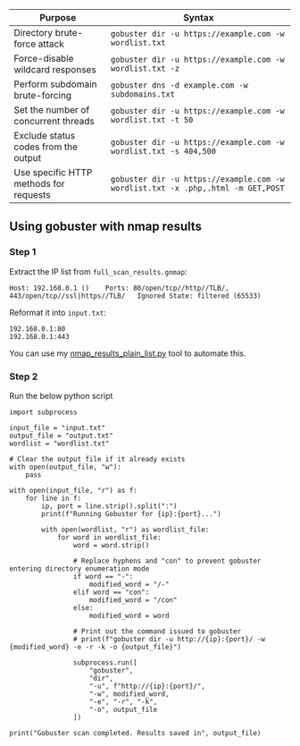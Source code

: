 | Purpose                                       | Syntax                                                |
|-----------------------------------------------|-------------------------------------------------------|
| Directory brute-force attack                  | `gobuster dir -u https://example.com -w wordlist.txt` |
| Force-disable wildcard responses              | `gobuster dir -u https://example.com -w wordlist.txt -z` |
| Perform subdomain brute-forcing               | `gobuster dns -d example.com -w subdomains.txt`       |
| Set the number of concurrent threads         | `gobuster dir -u https://example.com -w wordlist.txt -t 50` |
| Exclude status codes from the output          | `gobuster dir -u https://example.com -w wordlist.txt -s 404,500` |
| Use specific HTTP methods for requests        | `gobuster dir -u https://example.com -w wordlist.txt -x .php,.html -m GET,POST` |

## Using gobuster with nmap results

### Step 1

Extract the IP list from `full_scan_results.gnmap`: 

```
Host: 192.168.0.1 ()	Ports: 80/open/tcp//http//TLB/, 443/open/tcp//ssl|https//TLB/	Ignored State: filtered (65533)
```

Reformat it into `input.txt`:

```
192.168.0.1:80
192.168.0.1:443
```

You can use my [nmap_results_plain_list.py](https://github.com/ashtonhogan/hack-the-planet/blob/main/Tools/nmap_results_plain_list.py) tool to automate this.

### Step 2

Run the below python script

```
import subprocess

input_file = "input.txt"
output_file = "output.txt"
wordlist = "wordlist.txt"

# Clear the output file if it already exists
with open(output_file, "w"):
    pass

with open(input_file, "r") as f:
    for line in f:
        ip, port = line.strip().split(":")
        print(f"Running Gobuster for {ip}:{port}...")

        with open(wordlist, "r") as wordlist_file:
            for word in wordlist_file:
                word = word.strip()
                
                # Replace hyphens and "con" to prevent gobuster entering directory enumeration mode
                if word == "-":
                    modified_word = "/-"
                elif word == "con":
                    modified_word = "/con"
                else:
                    modified_word = word
                
                # Print out the command issued to gobuster
                # print(f"gobuster dir -u http://{ip}:{port}/ -w {modified_word} -e -r -k -o {output_file}")
                
                subprocess.run([
                    "gobuster",
                    "dir",
                    "-u", f"http://{ip}:{port}/",
                    "-w", modified_word,
                    "-e", "-r", "-k",
                    "-o", output_file
                ])

print("Gobuster scan completed. Results saved in", output_file)
```
